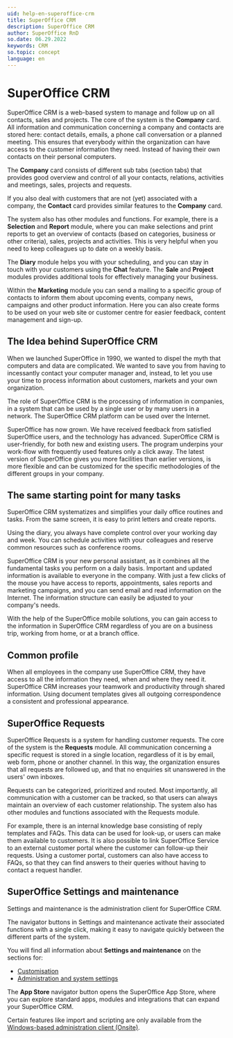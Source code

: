 ```yaml
---
uid: help-en-superoffice-crm
title: SuperOffice CRM
description: SuperOffice CRM
author: SuperOffice RnD
so.date: 06.29.2022
keywords: CRM
so.topic: concept
language: en
---
```


# SuperOffice CRM

SuperOffice CRM is a web-based system to manage and follow up on all contacts, sales and projects. The core of the system is the **Company** card. All information and communication concerning a company and contacts are stored here: contact details, emails, a phone call conversation or a planned meeting. This ensures that everybody within the organization can have access to the customer information they need. Instead of having their own contacts on their personal computers.

The **Company** card consists of different sub tabs (section tabs) that provides good overview and control of all your contacts, relations, activities and meetings, sales, projects and requests.

If you also deal with customers that are not (yet) associated with a company, the **Contact** card provides similar features to the **Company** card.

The system also has other modules and functions. For example, there is a **Selection** and **Report** module, where you can make selections and print reports to get an overview of contacts (based on categories, business or other criteria), sales, projects and activities. This is very helpful when you need to keep colleagues up to date on a weekly basis.

The **Diary** module helps you with your scheduling, and you can stay in touch with your customers using the **Chat** feature. The **Sale** and **Project** modules provides additional tools for effectively managing your business.

Within the **Marketing** module you can send a mailing to a specific group of contacts to inform them about upcoming events, company news, campaigns and other product information. Here you can also create forms to be used on your web site or customer centre for easier feedback, content management and sign-up.

## The Idea behind SuperOffice CRM

When we launched SuperOffice in 1990, we wanted to dispel the myth that computers and data are complicated. We wanted to save you from having to incessantly contact your computer manager and, instead, to let you use your time to process information about customers, markets and your own organization.

The role of SuperOffice CRM is the processing of information in companies, in a system that can be used by a single user or by many users in a network. The SuperOffice CRM platform can be used over the Internet.

SuperOffice has now grown. We have received feedback from satisfied SuperOffice users, and the technology has advanced. SuperOffice CRM is user-friendly, for both new and existing users. The program underpins your work-flow with frequently used features only a click away. The latest version of SuperOffice gives you more facilities than earlier versions, is more flexible and can be customized for the specific methodologies of the different groups in your company.

## The same starting point for many tasks

SuperOffice CRM systematizes and simplifies your daily office routines and tasks. From the same screen, it is easy to print letters and create reports.

Using the diary, you always have complete control over your working day and week. You can schedule activities with your colleagues and reserve common resources such as conference rooms.

SuperOffice CRM is your new personal assistant, as it combines all the fundamental tasks you perform on a daily basis. Important and updated information is available to everyone in the company. With just a few clicks of the mouse you have access to reports, appointments, sales reports and marketing campaigns, and you can send email and read information on the Internet. The information structure can easily be adjusted to your company's needs.

With the help of the SuperOffice mobile solutions, you can gain access to the information in SuperOffice CRM regardless of you are on a business trip, working from home, or at a branch office.

## Common profile

When all employees in the company use SuperOffice CRM, they have access to all the information they need, when and where they need it. SuperOffice CRM increases your teamwork and productivity through shared information. Using document templates gives all outgoing correspondence a consistent and professional appearance.

## SuperOffice Requests

SuperOffice Requests is a system for handling customer requests. The core of the system is the **Requests** module. All communication concerning a specific request is stored in a single location, regardless of it is by email, web form, phone or another channel. In this way, the organization ensures that all requests are followed up, and that no enquiries sit unanswered in the users' own inboxes.

Requests can be categorized, prioritized and routed. Most importantly, all communication with a customer can be tracked, so that users can always maintain an overview of each customer relationship. The system also has other modules and functions associated with the Requests module.

For example, there is an internal knowledge base consisting of reply templates and FAQs. This data can be used for look-up, or users can make them available to customers. It is also possible to link SuperOffice Service to an external customer portal where the customer can follow-up their requests. Using a customer portal, customers can also have access to FAQs, so that they can find answers to their queries without having to contact a request handler.

## SuperOffice Settings and maintenance

Settings and maintenance is the administration client for SuperOffice CRM.

The navigator buttons in Settings and maintenance activate their associated functions with a single click, making it easy to navigate quickly between the different parts of the system.

You will find all information about **Settings and maintenance** on the sections for:

* [Customisation][2]
* [Administration and system settings][3]

The **App Store** navigator button opens the SuperOffice App Store, where you can explore standard apps, modules and integrations that can expand your SuperOffice CRM.

Certain features like import and scripting are only available from the [Windows-based administration client (Onsite)][1].

<!-- Referenced links -->
[1]: ../../onsite/win-client/learn/index.md
[2]: ../customization.yml
[3]: ../administration.yml

<!-- Referenced images -->
